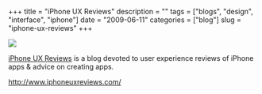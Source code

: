 +++
title = "iPhone UX Reviews"
description = ""
tags = ["blogs", "design", "interface", "iphone"]
date = "2009-06-11"
categories = ["blog"]
slug = "iphone-ux-reviews"
+++



  <div class="notebook-screenshot"><a href="http://www.iphoneuxreviews.com/"><img src="//media.konigi.com/bluga/wt4a311431b4f67_0.jpg"/></a></div><p><a href="http://www.iphoneuxreviews.com/">iPhone UX Reviews</a> is a blog devoted to user experience reviews of iPhone apps &amp; advice on creating apps.</p>
    
  <a href="http://www.iphoneuxreviews.com/">http://www.iphoneuxreviews.com/</a>
